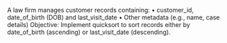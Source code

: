 A law firm manages customer records containing:
•	customer_id, date_of_birth (DOB) and last_visit_date
•	Other metadata (e.g., name, case details)
Objective: Implement quicksort to sort records either by date_of_birth (ascending) or last_visit_date (descending).
